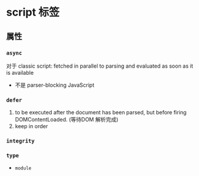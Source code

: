 # script 标签

## 属性

### `async`

对于 classic script: fetched in parallel to parsing and evaluated as soon as it is available

- 不是 parser-blocking JavaScript

### `defer`

1. to be executed after the document has been parsed, but before firing DOMContentLoaded. (等待DOM 解析完成)
2. keep in order

### `integrity`


### `type`

- `module`